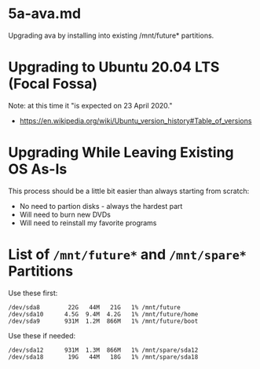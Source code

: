 
# 5a-ava.md

Upgrading ava by installing into existing /mnt/future* partitions.

# Upgrading to Ubuntu 20.04 LTS (Focal Fossa)

Note: at this time it "is expected on 23 April 2020."
- https://en.wikipedia.org/wiki/Ubuntu_version_history#Table_of_versions

# Upgrading While Leaving Existing OS As-Is

This process should be a little bit easier than always starting from scratch:

- No need to partion disks - always the hardest part
- Will need to burn new DVDs
- Will need to reinstall my favorite programs

# List of `/mnt/future*` and `/mnt/spare*` Partitions

Use these first:
```
/dev/sda8        22G   44M   21G   1% /mnt/future
/dev/sda10      4.5G  9.4M  4.2G   1% /mnt/future/home
/dev/sda9       931M  1.2M  866M   1% /mnt/future/boot
```

Use these if needed:
```
/dev/sda12      931M  1.3M  866M   1% /mnt/spare/sda12
/dev/sda18       19G   44M   18G   1% /mnt/spare/sda18
```

